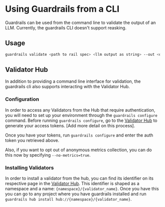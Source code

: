 # Using Guardrails from a CLI

Guardrails can be used from the command line to validate the output of an LLM. Currently, the guardrails CLI doesn't support reasking.


## Usage

```bash
guardrails validate <path to rail spec> <llm output as string> --out <output path for validated JSON>
```

## Validator Hub
In addition to providing a command line interface for validation, the guardrails cli also supports interacting with the Validator Hub.

### Configuration
In order to access any Validators from the Hub that require authentication, you will need to set up your environment through the `guardrails configure` command.  Before running `guardrails configure`, go to the [Validator Hub]() to generate your access tokens.  [Add more detail on this process].

Once you have your tokens, run `guardrails configure` and enter the auth token you retrieved above.

Also, if you want to opt out of anonymous metrics collection, you can do this now by specifying `--no-metrics=true`.

### Installing Validators
In order to install a validator from the hub, you can find its identifier on its respective page in the [Validator Hub]().  This identifier is shaped as a namespace and a name: `{namespace}/{validator_name}`.  Once you have this you can go to any project where you have guardrails installed and run `guardrails hub install hub://{namespace}/{validator_name}`.